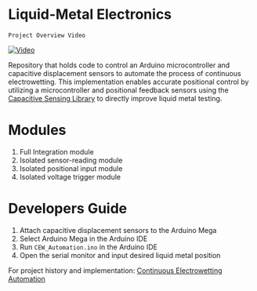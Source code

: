# Liquid-Metal Electronics

```
Project Overview Video
```

[![Video](http://img.youtube.com/vi/lNZG33T3vko/0.jpg)](https://www.youtube.com/watch?v=lNZG33T3vko)

Repository that holds code to control an Arduino microcontroller and capacitive displacement sensors to automate the process of continuous electrowetting. This implementation enables accurate positional control by utilizing a microcontroller and positional feedback sensors using the [Capacitive Sensing Library](http://playground.arduino.cc/Main/CapacitiveSensor?from=Main.CapSense) to directly improve liquid metal testing.

# Modules

1. Full Integration module
2. Isolated sensor-reading module
3. Isolated positional input module
4. Isolated voltage trigger module

# Developers Guide

1.	Attach capacitive displacement sensors to the Arduino Mega
2.	Select Arduino Mega in the Arduino IDE
3.	Run `CEW_Automation.ino` in the Arduino IDE
4.	Open the serial monitor and input desired liquid metal position 

For project history and implementation: [Continuous Electrowetting Automation](http://www.nathan-lam.com/projects/continuous-electrowetting-automation)